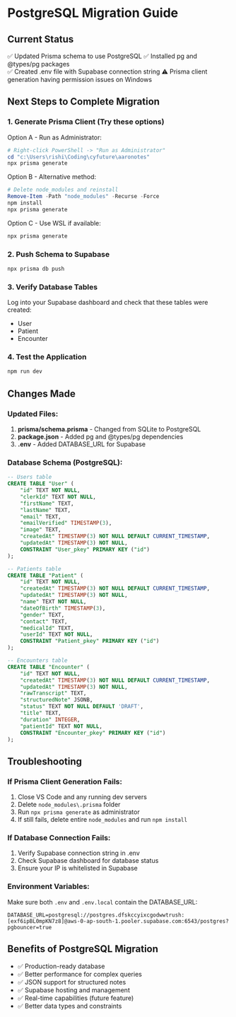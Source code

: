 # PostgreSQL Migration Guide

## Current Status

✅ Updated Prisma schema to use PostgreSQL
✅ Installed pg and @types/pg packages  
✅ Created .env file with Supabase connection string
⚠️ Prisma client generation having permission issues on Windows

## Next Steps to Complete Migration

### 1. Generate Prisma Client (Try these options)

Option A - Run as Administrator:

```powershell
# Right-click PowerShell -> "Run as Administrator"
cd "c:\Users\rishi\Coding\cyfuture\aaronotes"
npx prisma generate
```

Option B - Alternative method:

```powershell
# Delete node_modules and reinstall
Remove-Item -Path "node_modules" -Recurse -Force
npm install
npx prisma generate
```

Option C - Use WSL if available:

```bash
npx prisma generate
```

### 2. Push Schema to Supabase

```powershell
npx prisma db push
```

### 3. Verify Database Tables

Log into your Supabase dashboard and check that these tables were created:

- User
- Patient
- Encounter

### 4. Test the Application

```powershell
npm run dev
```

## Changes Made

### Updated Files:

1. **prisma/schema.prisma** - Changed from SQLite to PostgreSQL
2. **package.json** - Added pg and @types/pg dependencies
3. **.env** - Added DATABASE_URL for Supabase

### Database Schema (PostgreSQL):

```sql
-- Users table
CREATE TABLE "User" (
    "id" TEXT NOT NULL,
    "clerkId" TEXT NOT NULL,
    "firstName" TEXT,
    "lastName" TEXT,
    "email" TEXT,
    "emailVerified" TIMESTAMP(3),
    "image" TEXT,
    "createdAt" TIMESTAMP(3) NOT NULL DEFAULT CURRENT_TIMESTAMP,
    "updatedAt" TIMESTAMP(3) NOT NULL,
    CONSTRAINT "User_pkey" PRIMARY KEY ("id")
);

-- Patients table
CREATE TABLE "Patient" (
    "id" TEXT NOT NULL,
    "createdAt" TIMESTAMP(3) NOT NULL DEFAULT CURRENT_TIMESTAMP,
    "updatedAt" TIMESTAMP(3) NOT NULL,
    "name" TEXT NOT NULL,
    "dateOfBirth" TIMESTAMP(3),
    "gender" TEXT,
    "contact" TEXT,
    "medicalId" TEXT,
    "userId" TEXT NOT NULL,
    CONSTRAINT "Patient_pkey" PRIMARY KEY ("id")
);

-- Encounters table
CREATE TABLE "Encounter" (
    "id" TEXT NOT NULL,
    "createdAt" TIMESTAMP(3) NOT NULL DEFAULT CURRENT_TIMESTAMP,
    "updatedAt" TIMESTAMP(3) NOT NULL,
    "rawTranscript" TEXT,
    "structuredNote" JSONB,
    "status" TEXT NOT NULL DEFAULT 'DRAFT',
    "title" TEXT,
    "duration" INTEGER,
    "patientId" TEXT NOT NULL,
    CONSTRAINT "Encounter_pkey" PRIMARY KEY ("id")
);
```

## Troubleshooting

### If Prisma Client Generation Fails:

1. Close VS Code and any running dev servers
2. Delete `node_modules\.prisma` folder
3. Run `npx prisma generate` as administrator
4. If still fails, delete entire `node_modules` and run `npm install`

### If Database Connection Fails:

1. Verify Supabase connection string in .env
2. Check Supabase dashboard for database status
3. Ensure your IP is whitelisted in Supabase

### Environment Variables:

Make sure both `.env` and `.env.local` contain the DATABASE_URL:

```
DATABASE_URL=postgresql://postgres.dfskccyixcgodwwtrush:[exf6ipBL0mpKN7z8]@aws-0-ap-south-1.pooler.supabase.com:6543/postgres?pgbouncer=true
```

## Benefits of PostgreSQL Migration

- ✅ Production-ready database
- ✅ Better performance for complex queries
- ✅ JSON support for structured notes
- ✅ Supabase hosting and management
- ✅ Real-time capabilities (future feature)
- ✅ Better data types and constraints

